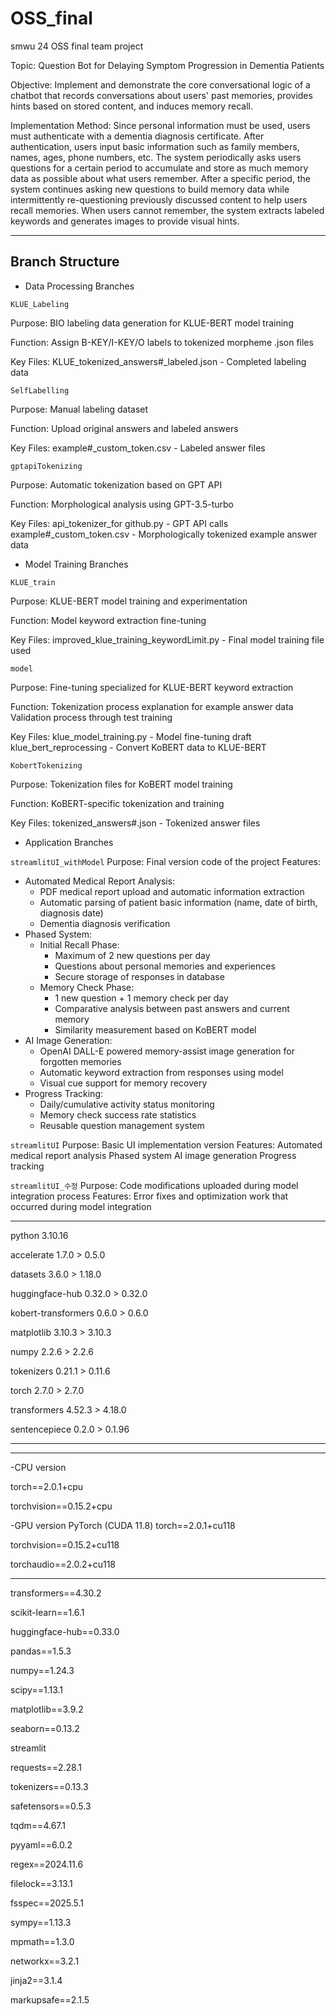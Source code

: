 # OSS_final
smwu 24 OSS final team project

Topic: Question Bot for Delaying Symptom Progression in Dementia Patients

Objective: Implement and demonstrate the core conversational logic of a chatbot that records conversations about users' past memories, provides hints based on stored content, and induces memory recall.

Implementation Method: Since personal information must be used, users must authenticate with a dementia diagnosis certificate. After authentication, users input basic information such as family members, names, ages, phone numbers, etc. The system periodically asks users questions for a certain period to accumulate and store as much memory data as possible about what users remember. After a specific period, the system continues asking new questions to build memory data while intermittently re-questioning previously discussed content to help users recall memories. When users cannot remember, the system extracts labeled keywords and generates images to provide visual hints.

---

## Branch Structure

- Data Processing Branches

`KLUE_Labeling`

Purpose: BIO labeling data generation for KLUE-BERT model training

Function: Assign B-KEY/I-KEY/O labels to tokenized morpheme .json files

Key Files:
 KLUE_tokenized_answers#_labeled.json - Completed labeling data

`SelfLabelling`

Purpose: Manual labeling dataset

Function: Upload original answers and labeled answers

Key Files:
 example#_custom_token.csv - Labeled answer files


`gptapiTokenizing`

Purpose: Automatic tokenization based on GPT API

Function: Morphological analysis using GPT-3.5-turbo

Key Files:
 api_tokenizer_for github.py - GPT API calls
 example#_custom_token.csv - Morphologically tokenized example answer data


- Model Training Branches
  
`KLUE_train`

Purpose: KLUE-BERT model training and experimentation

Function: Model keyword extraction fine-tuning

Key Files:
 improved_klue_training_keywordLimit.py - Final model training file used


`model`

Purpose: Fine-tuning specialized for KLUE-BERT keyword extraction

Function:
 Tokenization process explanation for example answer data
 Validation process through test training
 
Key Files:
 klue_model_training.py - Model fine-tuning draft
 klue_bert_reprocessing - Convert KoBERT data to KLUE-BERT

`KobertTokenizing`

Purpose: Tokenization files for KoBERT model training

Function: KoBERT-specific tokenization and training

Key Files:
 tokenized_answers#.json - Tokenized answer files


- Application Branches

`streamlitUI_withModel`
Purpose: Final version code of the project
Features:
  - Automated Medical Report Analysis: 
    - PDF medical report upload and automatic information extraction
    - Automatic parsing of patient basic information (name, date of birth, diagnosis date)
    - Dementia diagnosis verification
  - Phased System:
    - Initial Recall Phase: 
      - Maximum of 2 new questions per day
      - Questions about personal memories and experiences
      - Secure storage of responses in database
    - Memory Check Phase: 
      - 1 new question + 1 memory check per day
      - Comparative analysis between past answers and current memory
      - Similarity measurement based on KoBERT model
  - AI Image Generation: 
    - OpenAI DALL-E powered memory-assist image generation for forgotten memories
    - Automatic keyword extraction from responses using model
    - Visual cue support for memory recovery
  - Progress Tracking: 
    - Daily/cumulative activity status monitoring
    - Memory check success rate statistics
    - Reusable question management system

`streamlitUI`
Purpose: Basic UI implementation version
Features:
 Automated medical report analysis
 Phased system
 AI image generation
 Progress tracking

`streamlitUI_수정`
Purpose: Code modifications uploaded during model integration process
Features: 
 Error fixes and optimization work that occurred during model integration

----------------------------------------

<Python and Module Versions for Virtual Environments>

python              3.10.16

accelerate          1.7.0  > 0.5.0

datasets            3.6.0  > 1.18.0

huggingface-hub     0.32.0  > 0.32.0

kobert-transformers 0.6.0  > 0.6.0

matplotlib          3.10.3  > 3.10.3

numpy               2.2.6  > 2.2.6

tokenizers          0.21.1  > 0.11.6

torch               2.7.0  > 2.7.0

transformers        4.52.3  > 4.18.0

sentencepiece       0.2.0  > 0.1.96

---
---

<Modules for model learning>

-CPU version

torch==2.0.1+cpu

torchvision==0.15.2+cpu

-GPU version PyTorch (CUDA 11.8)
torch==2.0.1+cu118

torchvision==0.15.2+cu118

torchaudio==2.0.2+cu118

---

<Common version>

transformers==4.30.2

scikit-learn==1.6.1

huggingface-hub==0.33.0

pandas==1.5.3

numpy==1.24.3

scipy==1.13.1

matplotlib==3.9.2

seaborn==0.13.2

streamlit

requests==2.28.1

tokenizers==0.13.3

safetensors==0.5.3

tqdm==4.67.1

pyyaml==6.0.2

regex==2024.11.6

filelock==3.13.1

fsspec==2025.5.1

sympy==1.13.3

mpmath==1.3.0

networkx==3.2.1

jinja2==3.1.4

markupsafe==2.1.5

